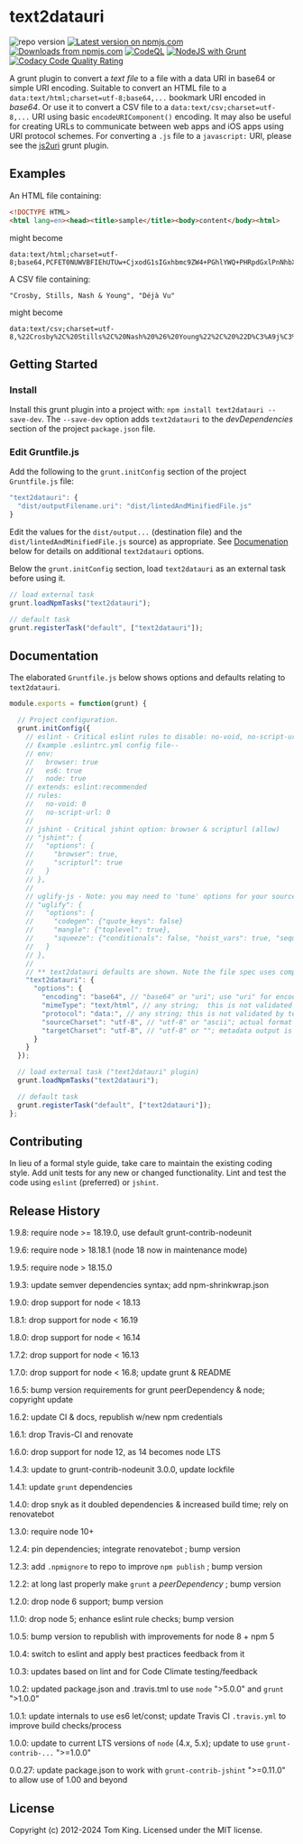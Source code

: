 # text2datauri

![repo version](https://img.shields.io/github/package-json/v/mobilemind/text2datauri.svg)
 [![Latest version on npmjs.com][npm-image]][npm-url]
 [![Downloads from npmjs.com][npm-downloads]][npm-url]
 [![CodeQL](https://github.com/mobilemind/text2datauri/actions/workflows/codeql-analysis.yml/badge.svg)](https://github.com/mobilemind/text2datauri/actions/workflows/codeql-analysis.yml)
[![NodeJS with Grunt](https://github.com/mobilemind/text2datauri/actions/workflows/npm-grunt.yml/badge.svg)](https://github.com/mobilemind/text2datauri/actions/workflows/npm-grunt.yml)
 [![Codacy Code Quality Rating][Codacy-image]][Codacy-dash]

A grunt plugin to convert a _text_ _file_ to a file with a data URI in base64
or simple URI encoding. Suitable to convert an HTML file to a `data:text/html;charset=utf-8;base64,...`
bookmark URI encoded in _base64_. Or use it to convert a CSV file to a
`data:text/csv;charset=utf-8,...` URI using basic `encodeURIComponent()`
encoding. It may also be useful for creating URLs to communicate between web
apps and iOS apps using URI protocol schemes. For converting a `.js` file to a
`javascript:` URI, please see the [js2uri] grunt plugin.

## Examples

An HTML file containing:

```html
<!DOCTYPE HTML>
<html lang=en><head><title>sample</title><body>content</body><html>
```

might become

```url
data:text/html;charset=utf-8;base64,PCFET0NUWVBFIEhUTUw+CjxodG1sIGxhbmc9ZW4+PGhlYWQ+PHRpdGxlPnNhbXBsZTwvdGl0bGU+PGJvZHk+Y29udGVudDwvYm9keT48aHRtbD4=
```

A CSV file containing:

```csv
"Crosby, Stills, Nash & Young", "Déjà Vu"
```

might become

```url
data:text/csv;charset=utf-8,%22Crosby%2C%20Stills%2C%20Nash%20%26%20Young%22%2C%20%22D%C3%A9j%C3%A0%20Vu%22
```

## Getting Started

### Install

Install this grunt plugin into a project with:
`npm install text2datauri --save-dev`. The `--save-dev` option adds
`text2datauri` to the _devDependencies_ section of the project `package.json`
file.

### Edit Gruntfile.js

Add the following to the `grunt.initConfig` section of the project
`Gruntfile.js` file:

```javascript
"text2datauri": {
  "dist/outputFilename.uri": "dist/lintedAndMinifiedFile.js"
}
```

Edit the  values for the `dist/output...` (destination file) and the
`dist/lintedAndMinifiedFile.js` source) as appropriate. See
[Documenation](#documentation) below for details on additional `text2datauri`
options.

Below the `grunt.initConfig` section, load `text2datauri` as an external task
before using it.

```javascript
// load external task
grunt.loadNpmTasks("text2datauri");

// default task
grunt.registerTask("default", ["text2datauri"]);
```

## Documentation

The elaborated `Gruntfile.js` below shows options and defaults relating to
`text2datauri`.

```javascript
module.exports = function(grunt) {

  // Project configuration.
  grunt.initConfig({
    // eslint - Critical eslint rules to disable: no-void, no-script-url
    // Example .eslintrc.yml config file--
    // env:
    //   browser: true
    //   es6: true
    //   node: true
    // extends: eslint:recommended
    // rules:
    //   no-void: 0
    //   no-script-url: 0
    //
    // jshint - Critical jshint option: browser & scripturl (allow)
    // "jshint": {
    //   "options": {
    //     "browser": true,
    //     "scripturl": true
    //   }
    // },
    //
    // uglify-js - Note: you may need to 'tune' options for your source
    // "uglify": {
    //   "options": {
    //     "codegen": {"quote_keys": false}
    //     "mangle": {"toplevel": true},
    //     "squeeze": {"conditionals": false, "hoist_vars": true, "sequences": false},
    //   }
    // },
    //
    // ** text2datauri defaults are shown. Note the file spec uses compact form
    "text2datauri": {
      "options": {
        "encoding": "base64", // "base64" or "uri"; use "uri" for encodeURIComponent()
        "mimeType": "text/html", // any string;  this is not validated by text2datauri
        "protocol": "data:", // any string; this is not validated by text2datauri
        "sourceCharset": "utf-8", // "utf-8" or "ascii"; actual format not validated
        "targetCharset": "utf-8", // "utf-8" or ""; metadata output is always utf-8
      }
    }
  });

  // load external task ("text2datauri" plugin)
  grunt.loadNpmTasks("text2datauri");

  // default task
  grunt.registerTask("default", ["text2datauri"]);
};
```

## Contributing

In lieu of a formal style guide, take care to maintain the existing coding
style. Add unit tests for any new or changed functionality. Lint and test the
code using `eslint` (preferred) or `jshint`.

## Release History

1.9.8: require node >= 18.19.0, use default grunt-contrib-nodeunit

1.9.6: require node > 18.18.1 (node 18 now in maintenance mode)

1.9.5: require node > 18.15.0

1.9.3: update semver dependencies syntax; add npm-shrinkwrap.json

1.9.0: drop support for node < 18.13

1.8.1: drop support for node < 16.19

1.8.0: drop support for node < 16.14

1.7.2: drop support for node < 16.13

1.7.0: drop support for node < 16.8; update grunt & README

1.6.5: bump version requirements for grunt peerDependency & node; copyright update

1.6.2: update CI & docs, republish w/new npm credentials

1.6.1: drop Travis-CI and renovate

1.6.0: drop support for node 12, as 14 becomes node LTS

1.4.3: update to grunt-contrib-nodeunit 3.0.0, update lockfile

1.4.1: update `grunt` dependencies

1.4.0: drop snyk as it doubled dependencies & increased build time; rely on renovatebot

1.3.0: require node 10+

1.2.4: pin dependencies; integrate renovatebot ; bump version

1.2.3: add `.npmignore` to repo to improve `npm publish` ; bump version

1.2.2: at long last properly make `grunt` a _peerDependency_ ; bump version

1.2.0: drop node 6 support; bump version

1.1.0: drop node 5; enhance eslint rule checks; bump version

1.0.5: bump version to republish with improvements for node 8 + npm 5

1.0.4: switch to eslint and apply best practices feedback from it

1.0.3: updates based on lint and for Code Climate testing/feedback

1.0.2: updated package.json and .travis.tml to use `node` ">5.0.0" and `grunt`
">1.0.0"

1.0.1: update internals to use es6 let/const; update Travis CI `.travis.yml`
to improve build checks/process

1.0.0: update to current LTS versions of `node` (4.x, 5.x); update to use
`grunt-contrib-...` ">=1.0.0"

0.0.27: update package.json to work with `grunt-contrib-jshint` ">=0.11.0" to
allow use of 1.00 and beyond

## License

Copyright (c) 2012-2024 Tom King.
Licensed under the MIT license.

<!-- reference URLs -->

[npm-image]: https://img.shields.io/npm/v/text2datauri.svg

[npm-downloads]: https://img.shields.io/npm/dm/text2datauri.svg

[npm-url]: https://www.npmjs.com/package/text2datauri

[Codacy-image]: https://api.codacy.com/project/badge/Grade/7cb819760c274a2f898b9c19b2d2986a

[Codacy-dash]: https://www.codacy.com/app/mobilemind/text2datauri

[js2uri]: http://npmjs.org/package/js2uri
